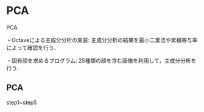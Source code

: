 # PCA
PCA

・Octaveによる主成分分析の実装:
主成分分析の結果を最小二乗法や累積寄与率によって確認を行う．

・固有顔を求めるプログラム:
25種類の顔を含む画像を利用して，主成分分析を行う．

## PCA

<file>
  step1~step5
